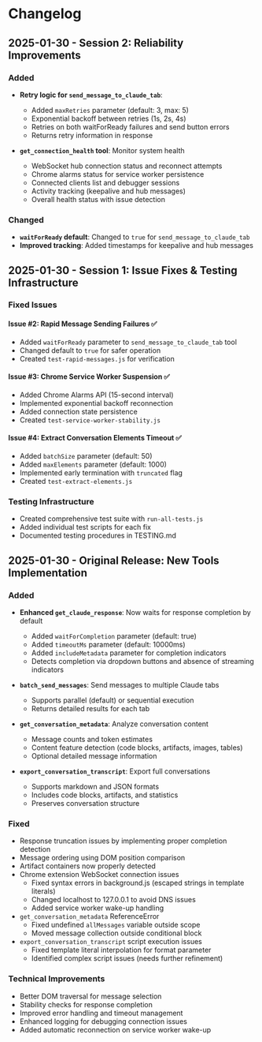 # Changelog

## 2025-01-30 - Session 2: Reliability Improvements

### Added
- **Retry logic for `send_message_to_claude_tab`**: 
  - Added `maxRetries` parameter (default: 3, max: 5)
  - Exponential backoff between retries (1s, 2s, 4s)
  - Retries on both waitForReady failures and send button errors
  - Returns retry information in response
  
- **`get_connection_health` tool**: Monitor system health
  - WebSocket hub connection status and reconnect attempts
  - Chrome alarms status for service worker persistence
  - Connected clients list and debugger sessions
  - Activity tracking (keepalive and hub messages)
  - Overall health status with issue detection

### Changed
- **`waitForReady` default**: Changed to `true` for `send_message_to_claude_tab`
- **Improved tracking**: Added timestamps for keepalive and hub messages

## 2025-01-30 - Session 1: Issue Fixes & Testing Infrastructure

### Fixed Issues

#### Issue #2: Rapid Message Sending Failures ✅
- Added `waitForReady` parameter to `send_message_to_claude_tab` tool
- Changed default to `true` for safer operation
- Created `test-rapid-messages.js` for verification

#### Issue #3: Chrome Service Worker Suspension ✅ 
- Added Chrome Alarms API (15-second interval)
- Implemented exponential backoff reconnection
- Added connection state persistence
- Created `test-service-worker-stability.js`

#### Issue #4: Extract Conversation Elements Timeout ✅
- Added `batchSize` parameter (default: 50)
- Added `maxElements` parameter (default: 1000)
- Implemented early termination with `truncated` flag
- Created `test-extract-elements.js`

### Testing Infrastructure
- Created comprehensive test suite with `run-all-tests.js`
- Added individual test scripts for each fix
- Documented testing procedures in TESTING.md

## 2025-01-30 - Original Release: New Tools Implementation

### Added
- **Enhanced `get_claude_response`**: Now waits for response completion by default
  - Added `waitForCompletion` parameter (default: true)
  - Added `timeoutMs` parameter (default: 10000ms)
  - Added `includeMetadata` parameter for completion indicators
  - Detects completion via dropdown buttons and absence of streaming indicators
  
- **`batch_send_messages`**: Send messages to multiple Claude tabs
  - Supports parallel (default) or sequential execution
  - Returns detailed results for each tab
  
- **`get_conversation_metadata`**: Analyze conversation content
  - Message counts and token estimates
  - Content feature detection (code blocks, artifacts, images, tables)
  - Optional detailed message information
  
- **`export_conversation_transcript`**: Export full conversations
  - Supports markdown and JSON formats
  - Includes code blocks, artifacts, and statistics
  - Preserves conversation structure

### Fixed
- Response truncation issues by implementing proper completion detection
- Message ordering using DOM position comparison
- Artifact containers now properly detected
- Chrome extension WebSocket connection issues
  - Fixed syntax errors in background.js (escaped strings in template literals)
  - Changed localhost to 127.0.0.1 to avoid DNS issues
  - Added service worker wake-up handling
- `get_conversation_metadata` ReferenceError
  - Fixed undefined `allMessages` variable outside scope
  - Moved message collection outside conditional block
- `export_conversation_transcript` script execution issues
  - Fixed template literal interpolation for format parameter
  - Identified complex script issues (needs further refinement)

### Technical Improvements
- Better DOM traversal for message selection
- Stability checks for response completion
- Improved error handling and timeout management
- Enhanced logging for debugging connection issues
- Added automatic reconnection on service worker wake-up